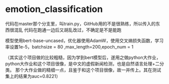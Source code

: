 # emotion_classification

代码在master那个分支里，叫train.py，GitHub用的不是很熟练，所以传入的东西很混乱
代码在跑通一边后又胡乱改过，不确定是不是能跑

模型使用bert-base-uncased，优化器使用AdamW，使用交叉熵损失函数，学习率设置1e-5，batchsize = 80 ,max_length=200,epoch_num = 1

（其实这个项目做的比较粗糙，因为学到bert模型后，遂用之做python大作业，python大作业和这个项目很像，是中文的虚假新闻检测，也是自然语言处理+二分类。
  那个大作业做的精细一点，且鉴于和这个项目很像，故一并传上。其在测试集上的结果为auc=0.8221）




